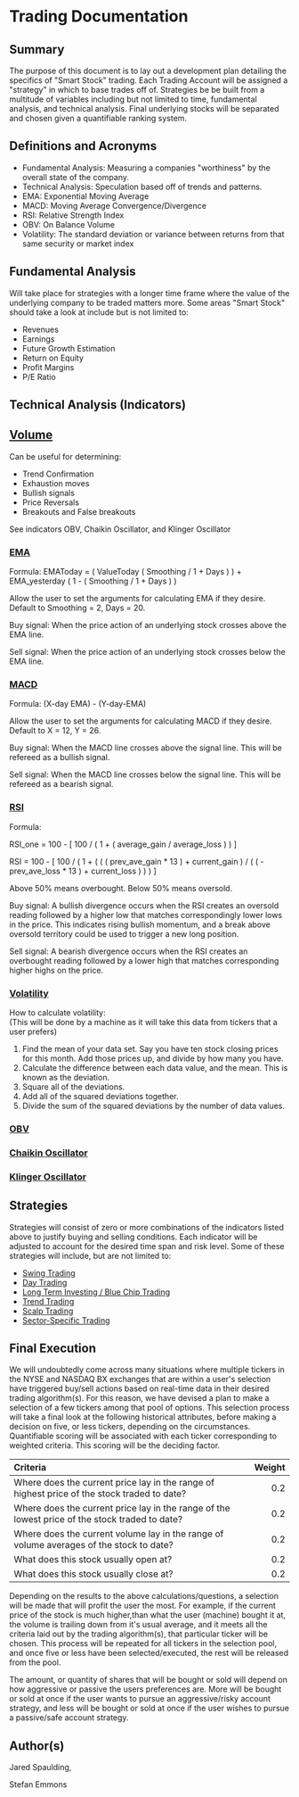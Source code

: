 # Trading Documentation

## Summary
The purpose of this document is to lay out a development plan detailing the specifics of "Smart Stock" trading. Each Trading Account will be assigned a "strategy" in which to base trades off of. Strategies be be built from a multitude of variables including but not limited to time, fundamental analysis, and technical analysis. Final underlying stocks will be separated and chosen given a quantifiable ranking system.

## Definitions and Acronyms

- Fundamental Analysis: Measuring a companies "worthiness" by the overall state of the company.
- Technical Analysis: Speculation based off of trends and patterns.
- EMA: Exponential Moving Average
- MACD: Moving Average Convergence/Divergence
- RSI: Relative Strength Index
- OBV: On Balance Volume
- Volatility: The standard deviation or variance between returns from that same security or market index

## Fundamental Analysis
Will take place for strategies with a longer time frame where the value of the underlying company to be traded matters more. Some areas "Smart Stock" should take a look at include but is not limited to:

- Revenues
- Earnings
- Future Growth Estimation
- Return on Equity
- Profit Margins
- P/E Ratio

## Technical Analysis (Indicators)
## [Volume](https://www.investopedia.com/articles/technical/02/010702.asp)
Can be useful for determining:

- Trend Confirmation
- Exhaustion moves
- Bullish signals 
- Price Reversals
- Breakouts and False breakouts

See indicators OBV, Chaikin Oscillator, and Klinger Oscillator

### [EMA](https://www.investopedia.com/terms/e/ema.asp)
Formula: EMAToday = ( ValueToday ( Smoothing / 1 + Days ) ) + EMA_yesterday ( 1 - ( Smoothing / 1 + Days ) )

Allow the user to set the arguments for calculating EMA if they desire. Default to Smoothing = 2, Days = 20.

Buy signal: When the price action of an underlying stock crosses above the EMA line.

Sell signal: When the price action of an underlying stock crosses below the EMA line.

### [MACD](https://www.investopedia.com/terms/m/macd.asp)
Formula: (X-day EMA) - (Y-day-EMA)

Allow the user to set the arguments for calculating MACD if they desire. Default to X = 12, Y = 26.

Buy signal: When the MACD line crosses above the signal line. This will be refereed as a bullish signal.

Sell signal: When the MACD line crosses below the signal line. This will be refereed as a bearish signal.

### [RSI](https://www.investopedia.com/terms/r/rsi.asp)
Formula: 

RSI_one = 100 - [ 100 / ( 1 + ( average_gain / average_loss ) ) ]

RSI = 100 - [ 100 / ( 1 + ( ( ( prev_ave_gain * 13 ) + current_gain ) / ( ( - prev_ave_loss * 13 ) + current_loss ) ) ) ]

Above 50% means overbought. Below 50% means oversold.

Buy signal: A bullish divergence occurs when the RSI creates an oversold reading followed by a higher low that matches correspondingly lower lows in the price. This indicates rising bullish momentum, and a break above oversold territory could be used to trigger a new long position.

Sell signal: A bearish divergence occurs when the RSI creates an overbought reading followed by a lower high that matches corresponding higher highs on the price.  
  
### [Volatility](https://www.investopedia.com/terms/v/volatility.asp)  
How to calculate volatility:  
(This will be done by a machine as it will take this data from tickers that a user prefers)   
1. Find the mean of your data set. Say you have ten stock closing prices for this month. Add those prices up, and divide by how many you have.  
2. Calculate the difference between each data value, and the mean. This is known as the deviation.  
3. Square all of the deviations.  
4. Add all of the squared deviations together.  
5. Divide the sum of the squared deviations by the number of data values.  


### [OBV](https://www.investopedia.com/terms/o/onbalancevolume.asp)
### [Chaikin Oscillator](https://www.investopedia.com/terms/c/chaikinoscillator.asp)
### [Klinger Oscillator](https://www.investopedia.com/terms/k/klingeroscillator.asp)

## Strategies
Strategies will consist of zero or more combinations of the indicators listed above to justify buying and selling conditions. Each indicator will be adjusted to account for the desired time span and risk level. Some of these strategies will include, but are not limited to:  

- [Swing Trading](https://github.com/jspauldo98/smart_stock/blob/master/Docs/Trading/SwingTrading.md)
- [Day Trading](https://github.com/jspauldo98/smart_stock/blob/master/Docs/Trading/DayTrading.md)  
- [Long Term Investing / Blue Chip Trading](https://github.com/jspauldo98/smart_stock/blob/master/Docs/Trading/LongTermTrading.md)
- [Trend Trading](https://github.com/jspauldo98/smart_stock/blob/master/Docs/Trading/TrendTrading.md)
- [Scalp Trading](https://github.com/jspauldo98/smart_stock/blob/master/Docs/Trading/ScalpTrading.md)
- [Sector-Specific Trading](https://github.com/jspauldo98/smart_stock/blob/master/Docs/Trading/SectorTrading.md)

## Final Execution

We will undoubtedly come across many situations where multiple tickers in the NYSE and NASDAQ BX exchanges that are within a user's selection have triggered buy/sell actions based on real-time data in their desired trading algorithm(s). For this reason, we have devised a plan to make a selection of a few tickers among that pool of options. This selection process will take a final look at the following historical attributes, before making a decision on five, or less tickers, depending on the circumstances. Quantifiable scoring will be associated with each ticker corresponding to weighted criteria. This scoring will be the deciding factor.

| Criteria | Weight | 
| :--- | ---: |
| Where does the current price lay in the range of highest price of the stock traded to date? | 0.2 |
| Where does the current price lay in the range of the lowest price of the stock traded to date? | 0.2 |
| Where does the current volume lay in the range of volume averages of the stock to date? | 0.2 |
| What does this stock usually open at? | 0.2 |
| What does this stock usually close at? | 0.2 |
  
Depending on the results to the above calculations/questions, a selection will be made that will profit the user the most. For example, if the current price of the stock is much higher,than what the user (machine) bought it at, the volume is trailing down from it's usual average, and it meets all the criteria laid out by the trading algorithm(s), that particular ticker will be chosen. This process will be repeated for all tickers in the selection pool, and once five or less have been selected/executed, the rest will be released from the pool.
  
The amount, or quantity of shares that will be bought or sold will depend on how aggressive or passive the users preferences are. More will be bought or sold at once if the user wants to pursue an aggressive/risky account strategy, and less will be bought or sold at once if the user wishes to pursue a passive/safe account strategy.  


## Author(s)
Jared Spaulding,  

Stefan Emmons  